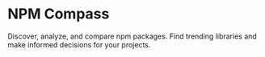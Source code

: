 # NPM Compass
 Discover, analyze, and compare npm packages. Find trending libraries and make informed decisions for your projects.
